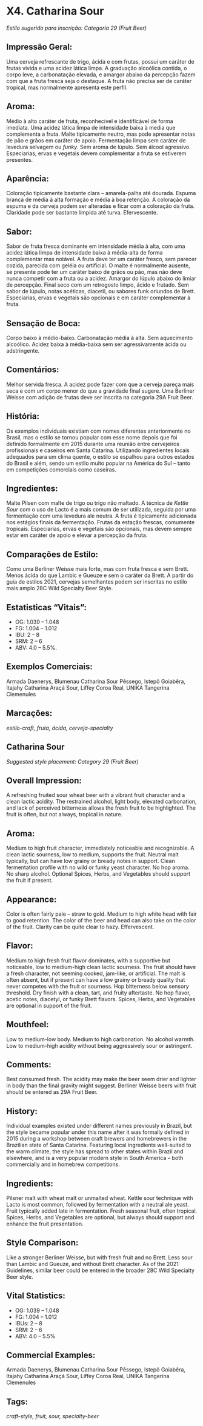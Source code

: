 # X4. Catharina Sour

_Estilo sugerido para inscrição: Categoria 29 (Fruit Beer)_

## Impressão Geral: 

Uma cerveja refrescante de trigo, ácida e com frutas, possui um caráter de frutas vivida e uma acidez lática limpa. A graduação alcoólica contida, o corpo leve, a carbonatação elevada, e amargor abaixo da percepção fazem com que a fruta fresca seja o destaque. A fruta não precisa ser de caráter tropical, mas normalmente apresenta este perfil. 

## Aroma: 

Médio à alto caráter de fruta, reconhecível e identificável de forma imediata. Uma acidez lática limpa de intensidade baixa à media que complementa a fruta. Malte tipicamente neutro, mas pode apresentar notas de pão e grãos em caráter de apoio. Fermentação limpa sem caráter de levedura selvagem ou _funky_. Sem aroma de lúpulo. Sem álcool agressivo. Especiarias, ervas e vegetais devem complementar a fruta se estiverem presentes.

## Aparência: 

Coloração tipicamente bastante clara – amarela-palha até dourada. Espuma branca de média à alta formação e média à boa retenção. A coloração da espuma e da cerveja podem ser alteradas e ficar com a coloração da fruta. Claridade pode ser bastante límpida até turva. Efervescente. 

## Sabor: 

Sabor de fruta fresca dominante em intensidade média à alta, com uma acidez lática limpa de intensidade baixa à média-alta de forma complementar mas notável. A fruta deve ter um caráter fresco, sem parecer cozida, parecida com geléia ou artificial. O malte é normalmente ausente, se presente pode ter um caráter baixo de grãos ou pão, mas não deve nunca competir com a fruta ou a acidez. Amargor do lúpulo abaixo do limiar de percepção. Final seco com um retrogosto limpo, ácido e frutado. Sem sabor de lúpulo, notas acéticas, diacetil, ou sabores funk oriundos de Brett. Especiarias, ervas e vegetais são opcionais e em caráter complementar à fruta. 

## Sensação de Boca: 

Corpo baixo à médio-baixo. Carbonatação média à alta. Sem aquecimento alcoólico. Acidez baixa à média-baixa sem ser agressivamente ácida ou adstringente.

## Comentários:  

Melhor servida fresca. A acidez pode fazer com que a cerveja pareça mais seca e com um corpo menor do que a gravidade final sugere. Uma Berliner Weisse com adição de frutas deve ser inscrita na categoria 29A Fruit Beer. 

## História: 

Os exemplos individuais existiam com nomes diferentes anteriormente no Brasil, mas o estilo se tornou popular com esse nome depois que foi definido formalmente em 2015 durante uma reunião entre cervejeiros profissionais e caseiros em Santa Catarina. Utilizando ingredientes locais adequados para um clima quente, o estilo se espalhou para outros estados do Brasil e além, sendo um estilo muito popular na América do Sul – tanto em competições comerciais como caseiras.

## Ingredientes: 

Malte Pilsen com malte de trigo ou trigo não maltado. A técnica de _Kettle Sour_ com o uso de Lacto é a mais comum de ser utilizada, seguida por uma fermentação com uma levedura ale neutra. A fruta é tipicamente adicionada nos estágios finais da fermentação. Frutas da estação frescas, comumente tropicais. Especiarias, ervas e vegetais são opcionais, mas devem sempre estar em caráter de apoio e elevar a percepção da fruta.

## Comparações de Estilo:  

Como uma Berliner Weisse mais forte, mas com fruta fresca e sem Brett. Menos ácida do que Lambic e Gueuze e sem o caráter da Brett. A partir do guia de estilos 2021, cervejas semelhantes podem ser inscritas no estilo mais amplo 28C Wild Specialty Beer Style. 

## Estatisticas “Vitais”:	

- OG:	1.039 – 1.048
- FG:	1.004 – 1.012
- IBU:	2 – 8	
- SRM: 	2 – 6	   
- ABV:	4.0 – 5.5%.

## Exemplos Comerciais:
Armada Daenerys, Blumenau Catharina Sour Pêssego, Istepô Goiabêra, Itajahy Catharina Araçá Sour, Liffey Coroa Real, UNIKA Tangerina Clemenules

## Marcações: 

_estilo-craft, fruta, ácida, cerveja-specialty_

## Catharina Sour

_Suggested style placement: Category 29 (Fruit Beer)_

## Overall Impression: 

A refreshing fruited sour wheat beer with a vibrant fruit character and a clean lactic acidity. The restrained alcohol, light body, elevated carbonation, and lack of perceived bitterness allows the fresh fruit to be highlighted. The fruit is often, but not always, tropical in nature. 

## Aroma: 

Medium to high fruit character, immediately noticeable and recognizable. A clean lactic sourness, low to medium, supports the fruit. Neutral malt typically, but can have low grainy or bready notes in support. Clean fermentation profile with no wild or funky yeast character. No hop aroma. No sharp alcohol. Optional Spices, Herbs, and Vegetables should support the fruit if present.

## Appearance: 

Color is often fairly pale – straw to gold. Medium to high white head with fair to good retention. The color of the beer and head can also take on the color of the fruit.  Clarity can be quite clear to hazy. Effervescent. 

## Flavor: 

Medium to high fresh fruit flavor dominates, with a supportive but noticeable, low to medium-high clean lactic sourness. The fruit should have a fresh character, not seeming cooked, jam-like, or artificial. The malt is often absent, but if present can have a low grainy or bready quality that never competes with the fruit or sourness. Hop bitterness below sensory threshold. Dry finish with a clean, tart, and fruity aftertaste. No hop flavor, acetic notes, diacetyl, or funky Brett flavors. Spices, Herbs, and Vegetables are optional in support of the fruit. 

## Mouthfeel: 

Low to medium-low body. Medium to high carbonation. No alcohol warmth. Low to medium-high acidity without being aggressively sour or astringent.

## Comments:  

Best consumed fresh. The acidity may make the beer seem drier and lighter in body than the final gravity might suggest. Berliner Weisse beers with fruit should be entered as 29A Fruit Beer.

## History: 

Individual examples existed under different names previously in Brazil, but the style became popular under this name after it was formally defined in 2015 during a workshop between craft brewers and homebrewers in the Brazilian state of Santa Catarina. Featuring local ingredients well-suited to the warm climate, the style has spread to other states within Brazil and elsewhere, and is a very popular modern style in South America – both commercially and in homebrew competitions.

## Ingredients: 

Pilsner malt with wheat malt or unmalted wheat. Kettle sour technique with Lacto is most common, followed by fermentation with a neutral ale yeast. Fruit typically added late in fermentation. Fresh seasonal fruit, often tropical. Spices, Herbs, and Vegetables are optional, but always should support and enhance the fruit presentation.

## Style Comparison:  

Like a stronger Berliner Weisse, but with fresh fruit and no Brett. Less sour than Lambic and Gueuze, and without Brett character. As of the 2021 Guidelines, similar beer could be entered in the broader 28C Wild Specialty Beer style.

## Vital Statistics:	

- OG:	1.039 – 1.048
- FG:	1.004 – 1.012
- IBUs:	2 – 8
- SRM:	2 – 6
- ABV:	4.0 – 5.5%

## Commercial Examples: 

Armada Daenerys, Blumenau Catharina Sour Pêssego, Istepô Goiabêra, Itajahy Catharina Araçá Sour, Liffey Coroa Real, UNIKA Tangerina Clemenules

## Tags: 

_craft-style, fruit, sour, specialty-beer_
